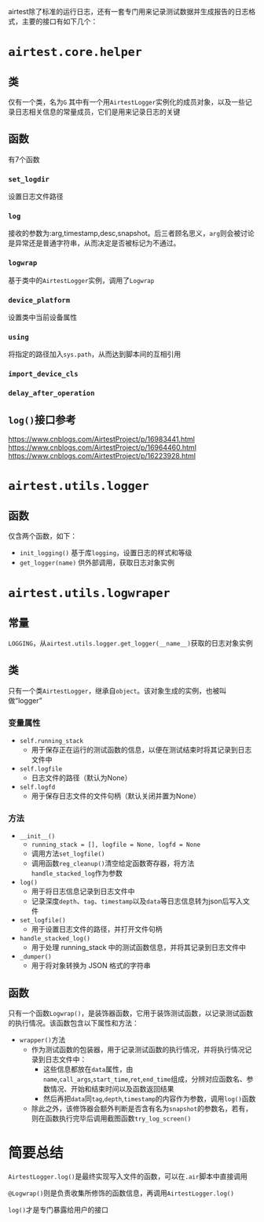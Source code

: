 airtest除了标准的运行日志，还有一套专门用来记录测试数据并生成报告的日志格式，主要的接口有如下几个：
# `airtest.core.helper`
## 类
仅有一个类，名为`G`
其中有一个用`AirtestLogger`实例化的成员对象，以及一些记录日志相关信息的常量成员，它们是用来记录日志的关键

## 函数
有7个函数
### `set_logdir`
设置日志文件路径
### `log`
接收的参数为:arg,timestamp,desc,snapshot。后三者顾名思义，`arg`则会被讨论是异常还是普通字符串，从而决定是否被标记为不通过。
### `logwrap`
基于类中的`AirtestLogger`实例，调用了`Logwrap`
### `device_platform`
设置类中当前设备属性
### `using`
将指定的路径加入`sys.path`，从而达到脚本间的互相引用
### `import_device_cls`
### `delay_after_operation`

## `log()`接口参考
https://www.cnblogs.com/AirtestProject/p/16983441.html
https://www.cnblogs.com/AirtestProject/p/16964460.html
https://www.cnblogs.com/AirtestProject/p/16223928.html

# `airtest.utils.logger`
## 函数
仅含两个函数，如下：
+ `init_logging()`
基于库`logging`，设置日志的样式和等级
+ `get_logger(name)`
供外部调用，获取日志对象实例

# `airtest.utils.logwraper`
## 常量
`LOGGING`，从`airtest.utils.logger.get_logger(__name__)`获取的日志对象实例

## 类
只有一个类`AirtestLogger`，继承自`object`。该对象生成的实例，也被叫做“logger”
### 变量属性
+ `self.running_stack`
  + 用于保存正在运行的测试函数的信息，以便在测试结束时将其记录到日志文件中
+ `self.logfile`
  + 日志文件的路径（默认为None）
+ `self.logfd`
  + 用于保存日志文件的文件句柄（默认关闭并置为None）
  
### 方法
+ `__init__()`
  + `running_stack = [], logfile = None, logfd = None`
  + 调用方法`set_logfile()`
  + 调用函数`reg_cleanup()`清空给定函数寄存器，将方法`handle_stacked_log`作为参数
+ `log()`
  + 用于将日志信息记录到日志文件中
  + 记录深度`depth`、`tag`、`timestamp`以及`data`等日志信息转为json后写入文件
+ `set_logfile()`
  + 用于设置日志文件的路径，并打开文件句柄
+ `handle_stacked_log()`
  + 用于处理 running_stack 中的测试函数信息，并将其记录到日志文件中
+ `_dumper()`
  + 用于将对象转换为 JSON 格式的字符串
## 函数
只有一个函数`Logwrap()`，是装饰器函数，它用于装饰测试函数，以记录测试函数的执行情况。该函数包含以下属性和方法：
+ `wrapper()`方法
  + 作为测试函数的包装器，用于记录测试函数的执行情况，并将执行情况记录到日志文件中：
    + 这些信息都放在`data`属性，由`name`,`call_args`,`start_time`,`ret`,`end_time`组成，分辨对应函数名、参数情况、开始和结束时间以及函数返回结果
    + 然后再把`data`同`tag`,`depth`,`timestamp`的内容作为参数，调用`log()`函数
  + 除此之外，该修饰器会额外判断是否含有名为`snapshot`的参数名，若有，则在函数执行完毕后调用截图函数`try_log_screen()`
# 简要总结
`AirtestLogger.log()`是最终实现写入文件的函数，可以在`.air`脚本中直接调用

`@Logwrap()`则是负责收集所修饰的函数信息，再调用`AirtestLogger.log()`

`log()`才是专门暴露给用户的接口

